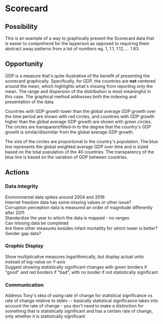 # Scorecard

## Possibility
This is an example of a way to graphically present the Scorecard data that is easier to comprehend for the layperson as opposed to requiring them abstract away patterns from a list of numbers eg. 1, 1.1, 1.12, ... 1.83.

## Opportunity
GDP is a measure that's quite illustrative of the benefit of presenting the scorecard graphically. Specifically, for GDP, the countries are **not** centered around the mean, which highlights what's missing from reporting only the mean. The range and dispersion of the distribution is most meaningful in this case. The graphical method addresses both the indexing and presentation of the data.

Countries with GDP growth lower than the global average GDP growth over the time period are shown with red circles, and countries with GDP growth higher than the global average GDP growth are shown with green circles. The circles are transparent/filled-in to the degree that the country's GDP growth is similar/dissimilar from the global average GDP growth.

The size of the circles are proportional to the country's population. The blue line represents the global weighted average GDP over time and is sized based on the total population of the 40 countries. The transparency of the blue line is based on the variation of GDP between countries.

## Actions
### Data integrity
Environmental data spikes around 2004 and 2016</br>
Internet freedom data has some missing values or other issue?</br>
Corruption perception data is measured an order of magnitude differently after 2011</br>
Standardize the year to which the data is mapped - no ranges</br>
Can missing data be completed</br>
Are there other measures besides infant mortaility for which lower is better? Gender gap data?</br>

### Graphic Display
Show multiplicative measures logarithmically, but display actual units instead of log-value on Y-axis</br>
Suggest showing statistically significant changes with green borders if "good" and red borders if "bad", with no border if not statistically significant

### Communication
Address Tony's idea of using rate of change for statistical significance vs rate of change relative to stdev -- basically statistical significance takes into account the rate of change - you don't need to make a distinction for something that is statistically significant and has a certain rate of change, only whether it is statistically significant
